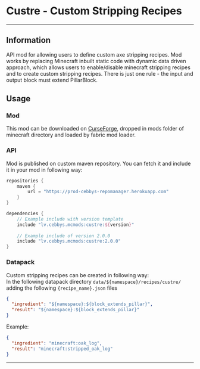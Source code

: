 # Custre - Custom Stripping Recipes

---

## Information
API mod for allowing users to define custom axe stripping recipes.
Mod works by replacing Minecraft inbuilt static code with dynamic
data driven approach, which allows users to enable/disable minecraft
stripping recipes and to create custom stripping recipes. There is
just one rule - the input and output block must extend PillarBlock.

## Usage
### Mod
This mod can be downloaded on [CurseForge](https://www.curseforge.com/minecraft/mc-mods/custre),
dropped in mods folder of minecraft directory and loaded by fabric mod loader.

### API
Mod is published on custom maven repository. You can fetch it and
include it in your mod in following way:
```groovy
repositories {
    maven {
        url = "https://prod-cebbys-repomanager.herokuapp.com"
    }
}
```
```groovy
dependencies {
    // Example include with version template
    include "lv.cebbys.mcmods:custre:${version}"
    
    // Example include of version 2.0.0
    include "lv.cebbys.mcmods:custre:2.0.0"
}
```

### Datapack
Custom stripping recipes can be created in following way:<br>
In the following datapack directory <code>data/${namespace}/recipes/custre/</code>
adding the following <code>{recipe_name}.json</code> files
```json
{
  "ingredient": "${namespace}:${block_extends_pillar}",
  "result": "${namespace}:${block_extends_pillar}"
}
```
Example:
```json
{
  "ingredient": "minecraft:oak_log",
  "result": "minecraft:stripped_oak_log"
}
```

---
